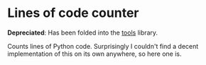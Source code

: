 # Lines of code counter

**Depreciated**: Has been folded into the [tools](https://github.com/patrick-kidger/tools) library.

Counts lines of Python code. Surprisingly I couldn't find a decent implementation of this on its own anywhere, so here one is.
